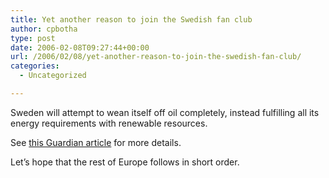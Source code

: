```yaml
---
title: Yet another reason to join the Swedish fan club
author: cpbotha
type: post
date: 2006-02-08T09:27:44+00:00
url: /2006/02/08/yet-another-reason-to-join-the-swedish-fan-club/
categories:
  - Uncategorized

---
```

Sweden will attempt to wean itself off oil completely, instead fulfilling all its energy requirements with renewable resources.

See [this Guardian article][1] for more details.

Let&#8217;s hope that the rest of Europe follows in short order.

 [1]: http://www.guardian.co.uk/oil/story/0,,1704954,00.html?gusrc=rss
